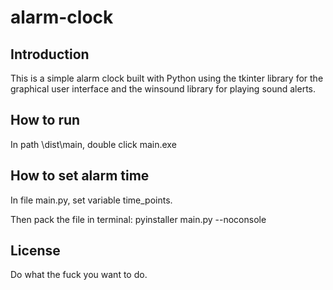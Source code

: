 # alarm-clock
## Introduction

This is a simple alarm clock built with Python using the tkinter library for the graphical user interface and the winsound library for playing  sound alerts.

## How to run 

In path \dist\main, double click main.exe

## How to set alarm time

In file main.py, set variable time_points. 

Then pack the file in terminal: pyinstaller main.py --noconsole

## License

Do what the fuck you want to do. 
